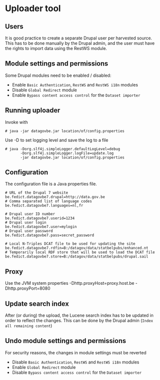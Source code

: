 # Uploader tool

## Users

It is good practice to create a separate Drupal user per harvested source.
This has to be done manually by the Drupal admin, and the user must have the
rights to import data using the RestWS module.

## Module settings and permissions

Some Drupal modules need to be enabled / disabled:

  * Enable `Basic Authentication`, `RestWS` and `RestWS i18n` modules
  * Disable `Global Redirect` module
  * Enable `Bypass content access control` for the `Dataset importer`

## Running uploader

Invoke with

    # java -jar datagovbe.jar location/of/config.properties

Use -D to set logging level and save the log to a file

    # java -Dorg.slf4j.simpleLogger.defaultLogLevel=debug 
           -Dorg.slf4j.simpleLogger.logFile=update.log
           -jar datagovbe.jar location/of/config.properties

## Configuration

The configuration file is a Java properties file.

    # URL of the Drupal 7 website
    be.fedict.datagovbe7.drupal=http://data.gov.be
    # Comma separated list of language codes
    be.fedict.datagovbe7.languages=nl,fr

    # Drupal user ID number
    be.fedict.datagovbe7.userid=1234
    # Drupal user login
    be.fedict.datagovbe7.user=mylogin
    # Drupal user password
    be.fedict.datagovbe7.pass=secret_password

    # Local N-Triples DCAT file to be used for updating the site
    be.fedict.datagovbe7.rdfin=B:/datagov/data/statbelpubs/enhanced.nt
    # Temporarily local RDF store that will be used to load the DCAT file 
    be.fedict.datagovbe7.store=B:/datagov/data/statbelpubs/drupal.sail
 
## Proxy

Use the JVM system properties -Dhttp.proxyHost=proxy.host.be -Dhttp.proxyPort=8080

## Update search index

After (or during) the upload, the Lucene search index has to be updated in order to reflect the changes.
This can be done by the Drupal admin (`Index all remaining content`)


## Undo module settings and permissions

For security reasons, the changes in module settings must be reverted

  * Disable `Basic Authentication`, `RestWS` and `RestWS i18n` modules
  * Enable `Global Redirect` module
  * Disable `Bypass content access control` for the `Dataset importer`
